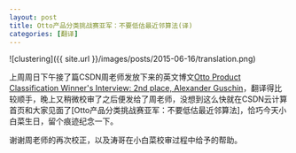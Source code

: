 ```yaml
---
layout: post
title: Otto产品分类挑战赛亚军：不要低估最近邻算法(译)
categories: [翻译]
---
```


![clustering]({{ site.url }}/images/posts/2015-06-16/translation.png)

上周周日下午接了篇CSDN周老师发放下来的英文博文[Otto Product Classification Winner's Interview: 2nd place, Alexander Guschin](http://blog.kaggle.com/2015/06/09/otto-product-classification-winners-interview-2nd-place-alexander-guschin/)，翻译得比较顺手，晚上又稍微校审了之后便发给了周老师，没想到这么快就在CSDN云计算首页和大家见面了[Otto产品分类挑战赛亚军：不要低估最近邻算法]，恰巧今天小白菜生日，留个痕迹纪念一下。

谢谢周老师的再次校正，以及涛哥在小白菜校审过程中给予的帮助。


